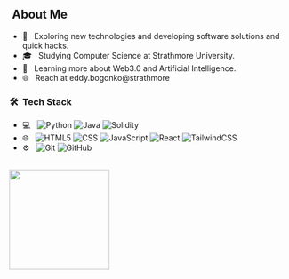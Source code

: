 <h2>  &nbsp;About Me </h2>

- 🤔 &nbsp; Exploring new technologies and developing software solutions and quick hacks.
- 🎓 &nbsp; Studying Computer Science at Strathmore University.
- 🌱 &nbsp; Learning more about Web3.0 and Artificial Intelligence.
- 🌐 &nbsp; Reach at eddy.bogonko@strathmore

<h3> 🛠 &nbsp;Tech Stack</h3>

- 💻 &nbsp;
  ![Python](https://img.shields.io/badge/-Python-333333?style=flat&logo=python)
  ![Java](https://img.shields.io/badge/-Java-333333?style=flat&logo=Java&logoColor=007396)
  ![Solidity](https://img.shields.io/badge/Solidity-333333.svg?style=flat&logo=solidity)
- 🌐 &nbsp;
  ![HTML5](https://img.shields.io/badge/-HTML5-333333?style=flat&logo=HTML5)
  ![CSS](https://img.shields.io/badge/-CSS-333333?style=flat&logo=CSS3&logoColor=1572B6)
  ![JavaScript](https://img.shields.io/badge/-JavaScript-333333?style=flat&logo=javascript)
  ![React](https://img.shields.io/badge/-React-333333?style=flat&logo=react)
  ![TailwindCSS](https://img.shields.io/badge/tailwindcss-333333.svg?style=flat&logo=tailwind-css)
- ⚙️ &nbsp;
  ![Git](https://img.shields.io/badge/-Git-333333?style=flat&logo=git)
  ![GitHub](https://img.shields.io/badge/-GitHub-333333?style=flat&logo=github)

  
<br/>
<img height="180em" src="https://github-readme-stats.vercel.app/api/top-langs/?username=bogonkoEd&theme=buefy&layout=compact" />
